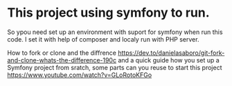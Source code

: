 # This project using symfony to run. 

So ypou need set up an environment with suport for symfony when run this code. I set it with help of composer and localy run with PHP server.
 
How to fork or clone and the diffrence https://dev.to/danielasaboro/git-fork-and-clone-whats-the-difference-190c and a quick guide how you set up a Symfony project from sratch, some parts can you reuse to start this project https://www.youtube.com/watch?v=GLoRotoKFGo 
